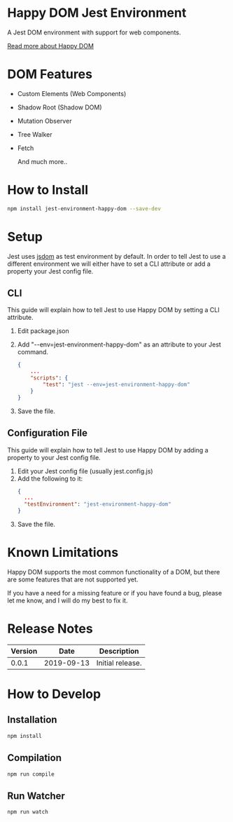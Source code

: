 # Happy DOM Jest Environment
A Jest DOM environment with support for web components.

[Read more about Happy DOM](https://github.com/capricorn86/happy-dom)



# DOM Features

- Custom Elements (Web Components)

- Shadow Root (Shadow DOM)

- Mutation Observer

- Tree Walker

- Fetch
  

  And much more..




# How to Install

```bash
npm install jest-environment-happy-dom --save-dev
```




# Setup

Jest uses [jsdom](https://github.com/jsdom/jsdom) as test environment by default. In order to tell Jest to use a different environment we will either have to set a CLI attribute or add a property your Jest config file.



## CLI

This guide will explain how to tell Jest to use Happy DOM by setting a CLI attribute.

1. Edit package.json
2. Add "--env=jest-environment-happy-dom" as an attribute to your Jest command.

    ```json
    {
        ...
        "scripts": {
            "test": "jest --env=jest-environment-happy-dom"
        }
    }
    ```

3. Save the file.



## Configuration File

This guide will explain how to tell Jest to use Happy DOM by adding a property to your Jest config file.

1. Edit your Jest config file (usually jest.config.js)
2. Add the following to it:
    ```json
    {
      ...
      "testEnvironment": "jest-environment-happy-dom"
    }
    ```
3. Save the file.



# Known Limitations

Happy DOM supports the most common functionality of a DOM, but there are some features that are not supported yet. 

If you have a need for a missing feature or if you have found a bug, please let me know, and I will do my best to fix it.



# Release Notes

| Version | Date       | Description      |
| ------- | ---------- | ---------------- |
| 0.0.1   | 2019-09-13 | Initial release. |



# How to Develop



## Installation

```bash
npm install
```



## Compilation

```bash
npm run compile
```



## Run Watcher

```bash
npm run watch
```

